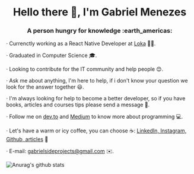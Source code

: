 <h1 align="center">
  Hello there 👋, I'm Gabriel Menezes
</h1>
<h3 align="center">
  A person hungry for knowledge :earth_americas:
</h3>

· Currenctly working as a React Native Developer at [Loka](https://www.loka.com/) 💼:blue_heart:.

· Graduated in Computer Science 🎓.

· Looking to contribute for the IT community and help people :blush:.

· Ask me about anything, I'm here to help, if i don't know your question we look for the answer together :smiley:.

· I'm always looking for help to become a better developer, so if you have books, articles and courses tips please send a message 💬. 

· Follow me on [dev.to](https://dev.to/gabrielsideprojects) and [Medium](https://gabrielsideprojects.medium.com/) to know more about programming :computer:.

· Let's have a warm or icy coffee, you can choose :coffee:: [LinkedIn, Instagram, Github, articles](https://linktr.ee/gabrielmenezess) 💙 

· E-mail: gabrielsideprojects@gmail.com ✉️.

![Anurag's github stats](https://github-readme-stats.vercel.app/api?username=gabrielsideprojects&show_icons=true&theme=dark)
